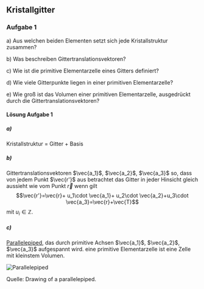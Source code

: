 <!--
author: Claudia Funke
email: claudia.funke@physik.tu-freiberg.de
title: Übung 2 Aufgaben
version: 1.0

-->
## Kristallgitter
### Aufgabe 1

a)	Aus welchen beiden Elementen setzt sich jede Kristallstruktur zusammen? 

b)	Was beschreiben Gittertranslationsvektoren?

c)	Wie ist die primitive Elementarzelle eines Gitters definiert?

d)	Wie viele Gitterpunkte liegen in einer primitiven Elementarzelle?

e)	Wie groß ist das Volumen einer primitiven Elementarzelle, ausgedrückt durch die Gittertranslationsvektoren?

#### Lösung Aufgabe 1
##### a)
 Kristallstruktur = Gitter + Basis
##### b)
Gittertranslationsvektoren $\vec{a_1}$, $\vec{a_2}$, $\vec{a_3}$ so, dass von jedem Punkt $\vec{r'}$ aus betrachtet das Gitter in jeder Hinsicht gleich aussieht wie vom Punkt $\vec{r}$ wenn gilt
$$\vec{r'}=\vec{r}+ u_1\cdot \vec{a_1}+ u_2\cdot \vec{a_2}+u_3\cdot \vec{a_3}=\vec{r}+\vec{T}$$
mit $u_i \in  \mathbb{Z}$.

##### c)
[Parallelepiped](https://de.wiktionary.org/wiki/Parallelepiped "Bild Parallelepiped auf Wikipedia"), das durch primitive Achsen  $\vec{a_1}$, $\vec{a_2}$, $\vec{a_3}$ aufgespannt wird. eine primitive Elementarzelle ist eine Zelle mit kleinstem Volumen.

![Parallelepiped](https://upload.wikimedia.org/wikipedia/commons/thumb/9/90/Parallelepiped2.svg/330px-Parallelepiped2.svg.png)

Quelle: Drawing of a parallelepiped.